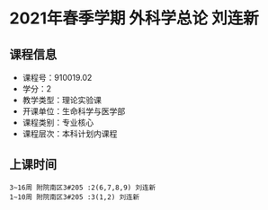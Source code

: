 # 2021年春季学期 外科学总论 刘连新






## 课程信息

- 课程号：910019.02
- 学分：2
- 教学类型：理论实验课
- 开课单位：生命科学与医学部
- 课程类别：专业核心
- 课程层次：本科计划内课程

## 上课时间

```
3~16周 附院南区3#205 :2(6,7,8,9) 刘连新
1~10周 附院南区3#205 :3(1,2) 刘连新
```

